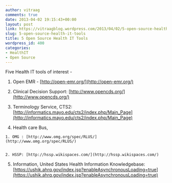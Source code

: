 ```yaml
---
author: vitraag
comments: true
date: 2013-04-02 19:15:43+00:00
layout: post
link: https://vitraagblog.wordpress.com/2013/04/02/5-open-source-health-it-tools/
slug: 5-open-source-health-it-tools
title: 5 Open Source Health IT Tools
wordpress_id: 400
categories:
- HealthIT
- Open Source
---
```


Five Health IT tools of interest -



	
  1. Open EMR - [http://open-emr.org/](http://open-emr.org/)

	
  2. Clinical Decision Support: [http://www.opencds.org/](http://www.opencds.org/)

	
  3. Terminology Service, CTS2: [http://informatics.mayo.edu/cts2/index.php/Main_Page](http://informatics.mayo.edu/cts2/index.php/Main_Page)

	
  4. Health care Bus,

	
    1. OMG : [http://www.omg.org/spec/RLUS/](http://www.omg.org/spec/RLUS/)

	
    2. HSSP: [http://hssp.wikispaces.com/](http://hssp.wikispaces.com/)




	
  5. Information, United States Health Information Knowledgebase: [https://ushik.ahrq.gov/index.jsp?enableAsynchronousLoading=true](https://ushik.ahrq.gov/index.jsp?enableAsynchronousLoading=true)


